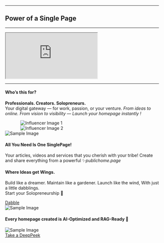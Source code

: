 <hr>
<div class="row justify-content-center mb-4">
  <div class="col-12 text-center">
    <h2 class="display-6">Power of a Single Page</h2>
<hr>
  </div>
</div>

<div class="row justify-content-center">
  <div class="col-12 col-md-10 col-lg-8">
    <div class="ratio ratio-16x9">
      <iframe src="https://www.youtube.com/embed/LeXSrEMXvQk" 
              allowfullscreen
              class="rounded shadow-sm"></iframe>
    </div>
  </div>
</div>
<hr>
<div class="container my-5">
<!-- Row 1 -->
  <!-- Row 1 with Image Slideshow -->
<div class="row align-items-center mb-4">
  <div class="col-md-6 text-center text-md-start">
    <h4 class="text-success">Who’s this for?</h4>
    <p><b class="text-warning">Professionals. Creators. Solopreneurs.</b><br>
    Your digital gateway — for work, passion, or your venture. <i>From ideas to online. From vision to visibility — Launch your homepage instantly !</i></p>
  </div>
  <div class="col-md-6 text-center">
    <div id="simpleCarousel" class="carousel slide" data-bs-ride="carousel">
      <div class="carousel-inner rounded" style="max-width: 80%; margin: 0 auto;">
        <div class="carousel-item active">
          <img src="https://cdn.jsdelivr.net/gh/publichomepage/my@main/assets/influencer_1.png" 
               class="d-block w-100 img-fluid rounded border border-1 border-success" 
               alt="Influencer Image 1">
        </div>
        <div class="carousel-item">
          <img src="https://cdn.jsdelivr.net/gh/publichomepage/my@main/assets/video-influencer_2.png" 
               class="d-block w-100 img-fluid rounded border border-1 border-success" 
               alt="Influencer Image 2">
        </div>
      </div>
    </div>
  </div>
</div>

  <!-- Row 2 -->
  <div class="row align-items-center mb-4">
    <div class="col-md-6 text-center">
      <img src="https://cdn.jsdelivr.net/gh/publichomepage/my@main/assets/designer.png" 
           alt="Sample Image" 
           class="img-fluid rounded">
    </div>
    <div class="col-md-6 text-center ">
      <h4 class="text-success">All You Need Is One SinglePage!</h4>
      <p>Your articles, videos and services that you cherish with your tribe! Create and share everything from a powerful ✨<i class="text-warning">publichome.page</i></p>
    </div>
  </div>

<!-- Row 3 -->
<div class="row align-items-center">
  <div class="col text-center">
    <h4 class="text-success">Where Ideas get Wings.</h4>
      <p class="mt-3">
                        Build like a dreamer. Maintain like a gardener. Launch like the wind, With just <span class="text-warning fw-bold">a little dabblings.</span><br>Start your Solopreneurship 🚀
      </p>
    <a href="/dabble" class="btn btn-warning px-4">Dabble</a>
  </div>
  <div class="col text-center">
    <img src="https://cdn.jsdelivr.net/gh/publichomepage/my@main/assets/happy-news.png" class="img-fluid rounded border border-1 border-success" alt="Sample Image" style="max-width: 80%; margin: 0 auto;">
  </div>
</div>

  <!-- Row 4 -->
  <div class="row align-items-center">
      <div class="col my-3 text-center">
  <h4 class="my-2">Every homepage created is AI-Optimized and RAG-Ready&nbsp;🎉</h4>
           <img src="https://cdn.jsdelivr.net/gh/publichomepage/my@main/assets/ai-agent.png" alt="Sample Image" class="img-fluid rounded" style="max-width: 70%; margin: 0 auto;">
                  </div>
  <a href="https://chromewebstore.google.com/detail/deeppage/ohdjgphdgjdfmiamnjiooeifjanphhcg?hl=en" target="_blank" class="text-center">Take a DeepPeek</a>
  </div>
</div>
